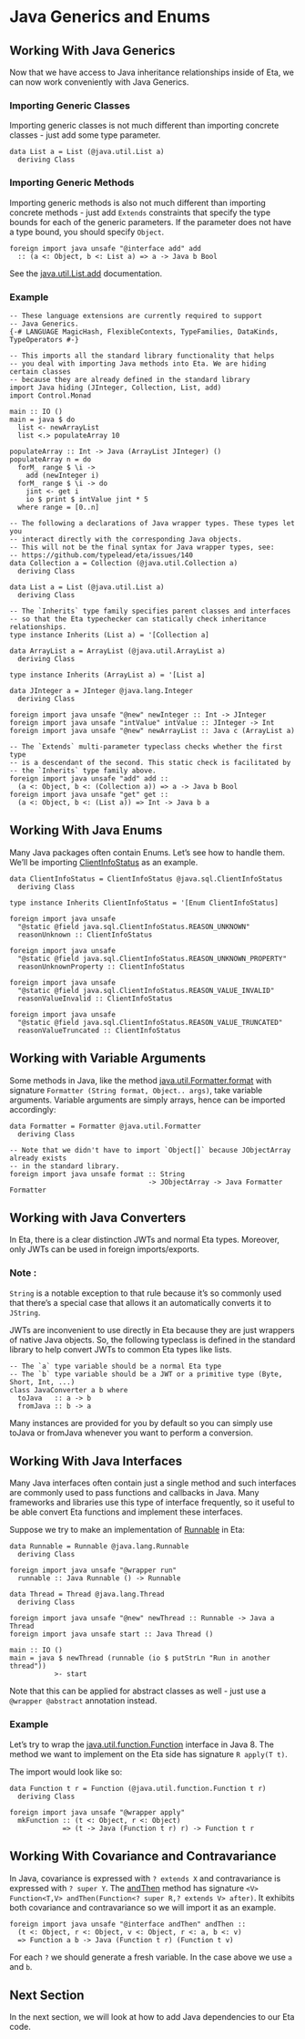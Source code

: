 # Java Generics and Enums

## Working With Java Generics

Now that we have access to Java inheritance relationships inside of Eta, we can now work conveniently with Java Generics.



### Importing Generic Classes

Importing generic classes is not much different than importing concrete classes - just add some type parameter.



```eta
data List a = List (@java.util.List a)
  deriving Class
```

### Importing Generic Methods

Importing generic methods is also not much different than importing concrete methods - just add `Extends` constraints that specify the type bounds for each of the generic parameters. If the parameter does not have a type bound, you should specify `Object`.



```eta
foreign import java unsafe "@interface add" add
  :: (a <: Object, b <: List a) => a -> Java b Bool
```

See the [java.util.List.add](https://docs.oracle.com/javase/7/docs/api/java/util/List.html#add(E)) documentation.



### Example

```eta
-- These language extensions are currently required to support
-- Java Generics.
{-# LANGUAGE MagicHash, FlexibleContexts, TypeFamilies, DataKinds, TypeOperators #-}

-- This imports all the standard library functionality that helps
-- you deal with importing Java methods into Eta. We are hiding certain classes
-- because they are already defined in the standard library
import Java hiding (JInteger, Collection, List, add)
import Control.Monad

main :: IO ()
main = java $ do
  list <- newArrayList
  list <.> populateArray 10

populateArray :: Int -> Java (ArrayList JInteger) ()
populateArray n = do
  forM_ range $ \i ->
    add (newInteger i)
  forM_ range $ \i -> do
    jint <- get i
    io $ print $ intValue jint * 5
  where range = [0..n]

-- The following a declarations of Java wrapper types. These types let you
-- interact directly with the corresponding Java objects.
-- This will not be the final syntax for Java wrapper types, see:
-- https://github.com/typelead/eta/issues/140
data Collection a = Collection (@java.util.Collection a)
  deriving Class

data List a = List (@java.util.List a)
  deriving Class

-- The `Inherits` type family specifies parent classes and interfaces
-- so that the Eta typechecker can statically check inheritance relationships.
type instance Inherits (List a) = '[Collection a]

data ArrayList a = ArrayList (@java.util.ArrayList a)
  deriving Class

type instance Inherits (ArrayList a) = '[List a]

data JInteger a = JInteger @java.lang.Integer
  deriving Class

foreign import java unsafe "@new" newInteger :: Int -> JInteger
foreign import java unsafe "intValue" intValue :: JInteger -> Int
foreign import java unsafe "@new" newArrayList :: Java c (ArrayList a)

-- The `Extends` multi-parameter typeclass checks whether the first type
-- is a descendant of the second. This static check is facilitated by
-- the `Inherits` type family above.
foreign import java unsafe "add" add ::
  (a <: Object, b <: (Collection a)) => a -> Java b Bool
foreign import java unsafe "get" get ::
  (a <: Object, b <: (List a)) => Int -> Java b a

```

## Working With Java Enums

Many Java packages often contain Enums. Let’s see how to handle them. We’ll be importing [ClientInfoStatus](https://docs.oracle.com/javase/7/docs/api/java/sql/ClientInfoStatus.html) as an example.



```eta
data ClientInfoStatus = ClientInfoStatus @java.sql.ClientInfoStatus
  deriving Class

type instance Inherits ClientInfoStatus = '[Enum ClientInfoStatus]

foreign import java unsafe
  "@static @field java.sql.ClientInfoStatus.REASON_UNKNOWN"
  reasonUnknown :: ClientInfoStatus

foreign import java unsafe
  "@static @field java.sql.ClientInfoStatus.REASON_UNKNOWN_PROPERTY"
  reasonUnknownProperty :: ClientInfoStatus

foreign import java unsafe
  "@static @field java.sql.ClientInfoStatus.REASON_VALUE_INVALID"
  reasonValueInvalid :: ClientInfoStatus

foreign import java unsafe
  "@static @field java.sql.ClientInfoStatus.REASON_VALUE_TRUNCATED"
  reasonValueTruncated :: ClientInfoStatus
```

## Working with Variable Arguments

Some methods in Java, like the method [java.util.Formatter.format](https://docs.oracle.com/javase/7/docs/api/java/util/Formatter.html#format(java.lang.String,%20java.lang.Object...)) with signature `Formatter (String format, Object.. args)`, take variable arguments. Variable arguments are simply arrays, hence can be imported accordingly:



```eta
data Formatter = Formatter @java.util.Formatter
  deriving Class

-- Note that we didn't have to import `Object[]` because JObjectArray already exists
-- in the standard library.
foreign import java unsafe format :: String
                                  -> JObjectArray -> Java Formatter Formatter
```

## Working with Java Converters

In Eta, there is a clear distinction JWTs and normal Eta types. Moreover, only JWTs can be used in foreign imports/exports.



### Note :

`String` is a notable exception to that rule because it’s so commonly used that there’s a special case that allows it an automatically converts it to `JString`.



JWTs are inconvenient to use directly in Eta because they are just wrappers of native Java objects. So, the following typeclass is defined in the standard library to help convert JWTs to common Eta types like lists.



```eta
-- The `a` type variable should be a normal Eta type
-- The `b` type variable should be a JWT or a primitive type (Byte, Short, Int, ...)
class JavaConverter a b where
  toJava   :: a -> b
  fromJava :: b -> a
```

Many instances are provided for you by default so you can simply use toJava or fromJava whenever you want to perform a conversion.

## Working With Java Interfaces

Many Java interfaces often contain just a single method and such interfaces are commonly used to pass functions and callbacks in Java. Many frameworks and libraries use this type of interface frequently, so it useful to be able convert Eta functions and implement these interfaces.



Suppose we try to make an implementation of [Runnable](https://docs.oracle.com/javase/7/docs/api/java/lang/Runnable.html) in Eta:



```eta
data Runnable = Runnable @java.lang.Runnable
  deriving Class

foreign import java unsafe "@wrapper run"
  runnable :: Java Runnable () -> Runnable

data Thread = Thread @java.lang.Thread
  deriving Class

foreign import java unsafe "@new" newThread :: Runnable -> Java a Thread
foreign import java unsafe start :: Java Thread ()

main :: IO ()
main = java $ newThread (runnable (io $ putStrLn "Run in another thread"))
           >- start
```

Note that this can be applied for abstract classes as well - just use a `@wrapper @abstract` annotation instead.



### Example

Let’s try to wrap the [java.util.function.Function](https://docs.oracle.com/javase/8/docs/api/java/util/function/Function.html) interface in Java 8. The method we want to implement on the Eta side has signature `R apply(T t)`.



The import would look like so:



```eta
data Function t r = Function (@java.util.function.Function t r)
  deriving Class

foreign import java unsafe "@wrapper apply"
  mkFunction :: (t <: Object, r <: Object)
             => (t -> Java (Function t r) r) -> Function t r
```

## Working With Covariance and Contravariance

In Java, covariance is expressed with `? extends X` and contravariance is expressed with `? super Y`. The [andThen](https://docs.oracle.com/javase/8/docs/api/java/util/function/Function.html) method has signature `<V> Function<T,V> andThen(Function<? super R,? extends V> after)`. It exhibits both covariance and contravariance so we will import it as an example.



```eta
foreign import java unsafe "@interface andThen" andThen ::
  (t <: Object, r <: Object, v <: Object, r <: a, b <: v)
  => Function a b -> Java (Function t r) (Function t v)
```

For each `?` we should generate a fresh variable. In the case above we use `a` and `b`.

## Next Section

In the next section, we will look at how to add Java dependencies to our Eta code.
